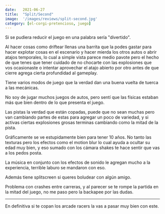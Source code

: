 ```yaml
---
date:   2021-06-27
title:  "Split/Second"
image:  '/images/reviews/split-second.jpg'
category: [el-corgi-pretencioso, juego]
---
```

Si se pudiera reducir el juego en una palabra sería "divertido".

Al hacer cosas como driftear llenas una barrita que la podes gastar para hacer explotar cosas en el escenario y hacer mierda los otros autos o abrir atajos temporales, lo cual a simple vista parece medio pavote pero el hecho de que tenes que tener cuidado de no chocarte con las explosiones que vos ocasionaste o intentar aprovechar el atajo abierto por otro antes de que cierre agrega cierta profundidad al gameplay.

Tiene varios modos de juego que la verdad dan una buena vuelta de tuerca a las mecánicas.

No soy de jugar muchos juegos de autos, pero sentí que las físicas estaban más que bien dentro de lo que presenta el juego.

Las pistas la verdad que están copadas, puede que no sean muchas pero van cambiando partes de estas para agregar un poco de variedad, y si activas ciertas explosiones grosas terminas cambiando como la mitad de la pista.

Gráficamente se ve estupidamente bien para tener 10 años. No tanto las texturas pero los efectos como el motion blur lo cual ayuda a ocultar su edad muy bien, y eso sumado con los cámara shakes te hace sentir que vas a los pedos posta.

La música en conjunto con los efectos de sonido le agregan mucho a la experiencia, terrible laburo se mandaron con eso.

Además tiene splitscreen si queres boludear con algún amigo.

Problema con crashes entre carreras, y al parecer se te rompe la partida en la mitad del juego, no me paso pero la backapee por las dudas.

<hr>

En definitiva si te copan los arcade racers la vas a pasar muy bien con este.
